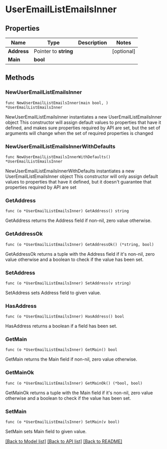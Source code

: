 # UserEmailListEmailsInner

## Properties

Name | Type | Description | Notes
------------ | ------------- | ------------- | -------------
**Address** | Pointer to **string** |  | [optional]
**Main** | **bool** |  |

## Methods

### NewUserEmailListEmailsInner

`func NewUserEmailListEmailsInner(main bool, ) *UserEmailListEmailsInner`

NewUserEmailListEmailsInner instantiates a new UserEmailListEmailsInner object
This constructor will assign default values to properties that have it defined,
and makes sure properties required by API are set, but the set of arguments
will change when the set of required properties is changed

### NewUserEmailListEmailsInnerWithDefaults

`func NewUserEmailListEmailsInnerWithDefaults() *UserEmailListEmailsInner`

NewUserEmailListEmailsInnerWithDefaults instantiates a new UserEmailListEmailsInner object
This constructor will only assign default values to properties that have it defined,
but it doesn't guarantee that properties required by API are set

### GetAddress

`func (o *UserEmailListEmailsInner) GetAddress() string`

GetAddress returns the Address field if non-nil, zero value otherwise.

### GetAddressOk

`func (o *UserEmailListEmailsInner) GetAddressOk() (*string, bool)`

GetAddressOk returns a tuple with the Address field if it's non-nil, zero value otherwise
and a boolean to check if the value has been set.

### SetAddress

`func (o *UserEmailListEmailsInner) SetAddress(v string)`

SetAddress sets Address field to given value.

### HasAddress

`func (o *UserEmailListEmailsInner) HasAddress() bool`

HasAddress returns a boolean if a field has been set.

### GetMain

`func (o *UserEmailListEmailsInner) GetMain() bool`

GetMain returns the Main field if non-nil, zero value otherwise.

### GetMainOk

`func (o *UserEmailListEmailsInner) GetMainOk() (*bool, bool)`

GetMainOk returns a tuple with the Main field if it's non-nil, zero value otherwise
and a boolean to check if the value has been set.

### SetMain

`func (o *UserEmailListEmailsInner) SetMain(v bool)`

SetMain sets Main field to given value.

[[Back to Model list]](../README.md#documentation-for-models) [[Back to API list]](../README.md#documentation-for-api-endpoints) [[Back to README]](../README.md)
